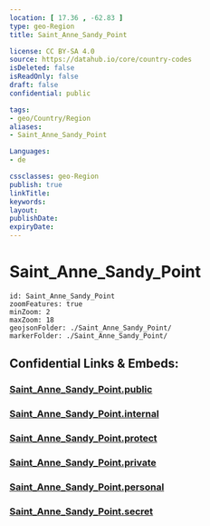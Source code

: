 ```yaml
---
location: [ 17.36 , -62.83 ] 
type: geo-Region
title: Saint_Anne_Sandy_Point

license: CC BY-SA 4.0
source: https://datahub.io/core/country-codes
isDeleted: false
isReadOnly: false
draft: false
confidential: public

tags:
- geo/Country/Region
aliases:
- Saint_Anne_Sandy_Point

Languages:
- de

cssclasses: geo-Region
publish: true
linkTitle: 
keywords: 
layout: 
publishDate: 
expiryDate: 
---
```


# Saint_Anne_Sandy_Point

```leaflet
id: Saint_Anne_Sandy_Point
zoomFeatures: true 
minZoom: 2 
maxZoom: 18
geojsonFolder: ./Saint_Anne_Sandy_Point/
markerFolder: ./Saint_Anne_Sandy_Point/
```


## Confidential Links & Embeds: 

### [Saint_Anne_Sandy_Point.public](/_public/\Earth\Continent\America~Caribbean\Saint_Kitts_and_Nevis~Islands\parishes~Saint_Kitts_and_NevisSaint_Anne_Sandy_Point.public.md) 

### [Saint_Anne_Sandy_Point.internal](/_internal/\Earth\Continent\America~Caribbean\Saint_Kitts_and_Nevis~Islands\parishes~Saint_Kitts_and_NevisSaint_Anne_Sandy_Point.internal.md) 

### [Saint_Anne_Sandy_Point.protect](/_protect/\Earth\Continent\America~Caribbean\Saint_Kitts_and_Nevis~Islands\parishes~Saint_Kitts_and_NevisSaint_Anne_Sandy_Point.protect.md) 

### [Saint_Anne_Sandy_Point.private](/_private/\Earth\Continent\America~Caribbean\Saint_Kitts_and_Nevis~Islands\parishes~Saint_Kitts_and_NevisSaint_Anne_Sandy_Point.private.md) 

### [Saint_Anne_Sandy_Point.personal](/_personal/\Earth\Continent\America~Caribbean\Saint_Kitts_and_Nevis~Islands\parishes~Saint_Kitts_and_NevisSaint_Anne_Sandy_Point.personal.md) 

### [Saint_Anne_Sandy_Point.secret](/_secret/\Earth\Continent\America~Caribbean\Saint_Kitts_and_Nevis~Islands\parishes~Saint_Kitts_and_NevisSaint_Anne_Sandy_Point.secret.md)

